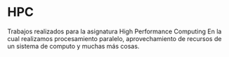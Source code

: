 # HPC
Trabajos realizados para la asignatura High Performance Computing
En la cual realizamos procesamiento paralelo, aprovechamiento de recursos de un sistema de computo y muchas más cosas.